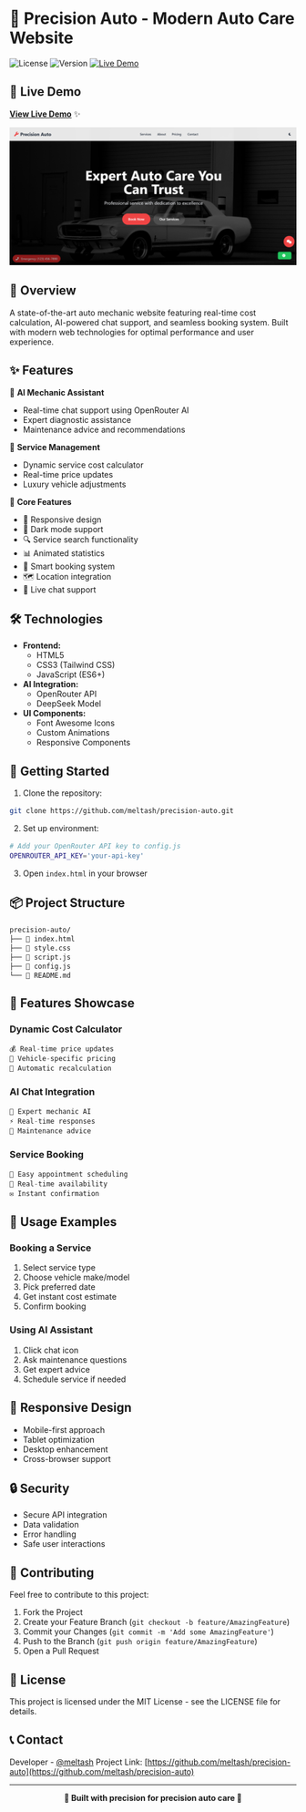 # 🔧 Precision Auto - Modern Auto Care Website

![License](https://img.shields.io/badge/license-MIT-blue.svg)
![Version](https://img.shields.io/badge/version-1.0.0-green.svg)
[![Live Demo](https://img.shields.io/badge/demo-online-green.svg)](https://meltash.github.io/precision-auto)

## 🎯 Live Demo

**[View Live Demo](https://meltash.github.io/precision-auto)** ✨

![Landing Page](landingpage.png)

## 🚗 Overview

A state-of-the-art auto mechanic website featuring real-time cost calculation, AI-powered chat support, and seamless booking system. Built with modern web technologies for optimal performance and user experience.

## ✨ Features

🤖 **AI Mechanic Assistant**
- Real-time chat support using OpenRouter AI
- Expert diagnostic assistance
- Maintenance advice and recommendations

💼 **Service Management**
- Dynamic service cost calculator
- Real-time price updates
- Luxury vehicle adjustments

🎯 **Core Features**
- 📱 Responsive design
- 🌙 Dark mode support
- 🔍 Service search functionality
- 📊 Animated statistics
- 📅 Smart booking system
- 🗺️ Location integration
- 💬 Live chat support

## 🛠️ Technologies

- **Frontend:**
  - HTML5
  - CSS3 (Tailwind CSS)
  - JavaScript (ES6+)
- **AI Integration:**
  - OpenRouter API
  - DeepSeek Model
- **UI Components:**
  - Font Awesome Icons
  - Custom Animations
  - Responsive Components

## 🚀 Getting Started

1. Clone the repository:
```bash
git clone https://github.com/meltash/precision-auto.git
```

2. Set up environment:
```bash
# Add your OpenRouter API key to config.js
OPENROUTER_API_KEY='your-api-key'
```

3. Open `index.html` in your browser

## 📦 Project Structure

```
precision-auto/
├── 📄 index.html
├── 📄 style.css
├── 📄 script.js
├── 📄 config.js
└── 📄 README.md
```

## 🎨 Features Showcase

### Dynamic Cost Calculator
```javascript
💰 Real-time price updates
🚗 Vehicle-specific pricing
🔄 Automatic recalculation
```

### AI Chat Integration
```javascript
🤖 Expert mechanic AI
⚡ Real-time responses
📝 Maintenance advice
```

### Service Booking
```javascript
📅 Easy appointment scheduling
🔄 Real-time availability
✉️ Instant confirmation
```

## 🌟 Usage Examples

### Booking a Service
1. Select service type
2. Choose vehicle make/model
3. Pick preferred date
4. Get instant cost estimate
5. Confirm booking

### Using AI Assistant
1. Click chat icon
2. Ask maintenance questions
3. Get expert advice
4. Schedule service if needed

## 📱 Responsive Design

- Mobile-first approach
- Tablet optimization
- Desktop enhancement
- Cross-browser support

## 🔒 Security

- Secure API integration
- Data validation
- Error handling
- Safe user interactions

## 🤝 Contributing

Feel free to contribute to this project:

1. Fork the Project
2. Create your Feature Branch (`git checkout -b feature/AmazingFeature`)
3. Commit your Changes (`git commit -m 'Add some AmazingFeature'`)
4. Push to the Branch (`git push origin feature/AmazingFeature`)
5. Open a Pull Request

## 📄 License

This project is licensed under the MIT License - see the LICENSE file for details.

## 📞 Contact

Developer - [@meltash](https://twitter.com/meltash)
Project Link: [https://github.com/meltash/precision-auto](https://github.com/meltash/precision-auto)

---

<div align="center">
    <strong>🔧 Built with precision for precision auto care 🚗</strong>
</div>

